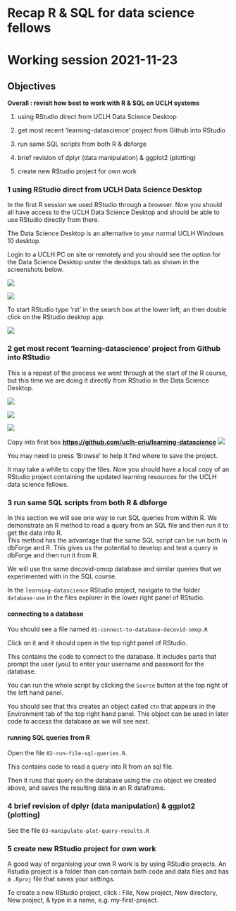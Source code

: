 Recap R & SQL for data science fellows
================

# Working session 2021-11-23

## Objectives

**Overall : revisit how best to work with R & SQL on UCLH systems**

1.  using RStudio direct from UCLH Data Science Desktop

2.  get most recent ‘learning-datascience’ project from Github into
    RStudio

3.  run same SQL scripts from both R & dbforge

4.  brief revision of dplyr (data manipulation) & ggplot2 (plotting)

5.  create new RStudio project for own work

### 1 using RStudio direct from UCLH Data Science Desktop

In the first R session we used RStudio through a browser. Now you should
all have access to the UCLH Data Science Desktop and should be able to
use RStudio directly from there.

The Data Science Desktop is an alternative to your normal UCLH Windows
10 desktop.

Login to a UCLH PC on site or remotely and you should see the option for
the Data Science Desktop under the desktops tab as shown in the
screenshots below.

![](../Images/uclh-desktops.png)

![](../Images/uclh-data-science-desktop.png)

To start RStudio type ‘rst’ in the search box at the lower left, an then
double click on the RStudio desktop app.

![](../Images/uclh-data-science-desktop-rstudio.png)

### 2 get most recent ‘learning-datascience’ project from Github into RStudio

This is a repeat of the process we went through at the start of the R
course, but this time we are doing it directly from RStudio in the Data
Science Desktop.

![](../Images/00-01-new-project.png)

![](../Images/00-02-from-version-control.png)

![](../Images/00-03-from-git.png)

Copy into first box
**<https://github.com/uclh-criu/learning-datascience>**
![](../Images/00-04-git-url.png)

You may need to press ‘Browse’ to help it find where to save the
project.

It may take a while to copy the files. Now you should have a local copy
of an RStudio project containing the updated learning resources for the
UCLH data science fellows.

### 3 run same SQL scripts from both R & dbforge

In this section we will see one way to run SQL queries from within R. We
demonstrate an R method to read a query from an SQL file and then run it
to get the data into R.  
This method has the advantage that the same SQL script can be run both
in dbForge and R. This gives us the potential to develop and test a
query in dbForge and then run it from R.

We will use the same decovid-omop database and similar queries that we
experimented with in the SQL course.

In the `learning-datascience` RStudio project, navigate to the folder
`database-use` in the files explorer in the lower right panel of
RStudio.

#### connecting to a database

You should see a file named `01-connect-to-database-decovid-omop.R`

Click on it and it should open in the top right panel of RStudio.

This contains the code to connect to the database. It includes parts
that prompt the user (you) to enter your username and password for the
database.

You can run the whole script by clicking the `Source` button at the top
right of the left hand panel.

You should see that this creates an object called `ctn` that appears in
the Environment tab of the top right hand panel. This object can be used
in later code to access the database as we will see next.

#### running SQL queries from R

Open the file `02-run-file-sql-queries.R`.

This contains code to read a query into R from an sql file.

Then it runs that query on the database using the `ctn` object we
created above, and saves the resulting data in an R dataframe.

### 4 brief revision of dplyr (data manipulation) & ggplot2 (plotting)

See the file `03-manipulate-plot-query-results.R`

### 5 create new RStudio project for own work

A good way of organising your own R work is by using RStudio projects.
An Rstudio project is a folder than can contain both code and data files
and has a `.Rproj` file that saves your settings.

To create a new RStudio project, click : File, New project, New
directory, New project, & type in a name, e.g. my-first-project.
